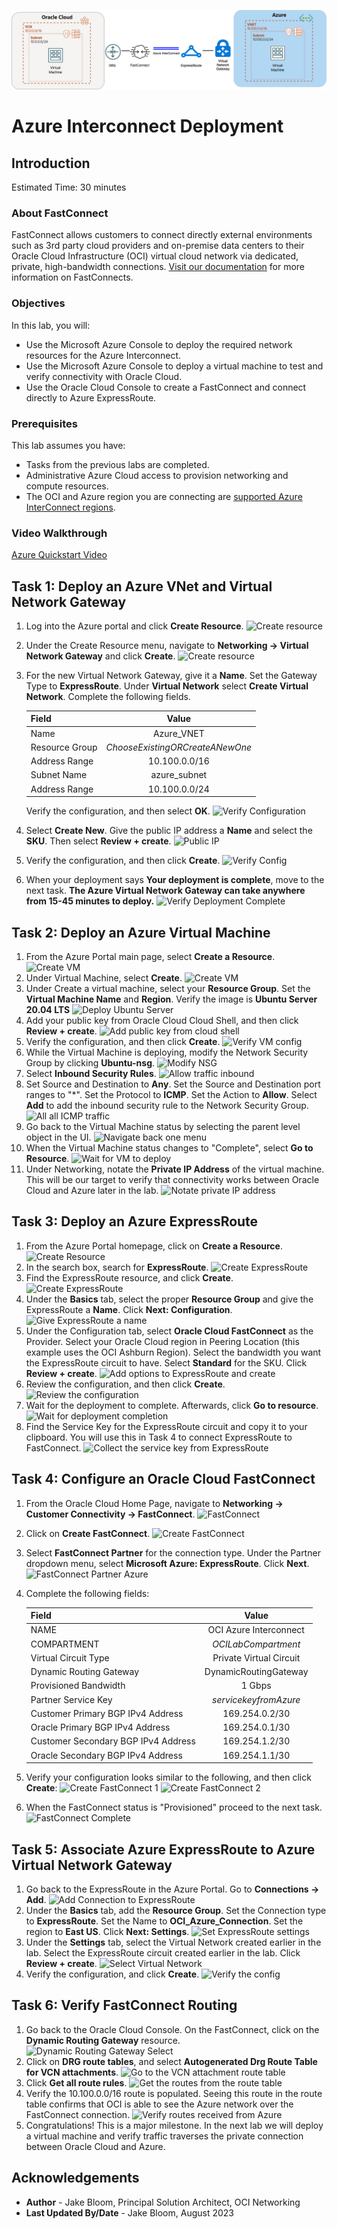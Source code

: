 ![Deployment Diagram](/oci-multicloud-connectivity/fastconnect/images_azure_interconnect/topology-interconnect.png)

# Azure Interconnect Deployment

## Introduction

Estimated Time: 30 minutes

### About FastConnect

FastConnect allows customers to connect directly external environments such as 3rd party cloud providers and on-premise data centers to their Oracle Cloud Infrastructure (OCI) virtual cloud network via dedicated, private, high-bandwidth connections. [Visit our documentation](https://docs.oracle.com/en-us/iaas/Content/Network/Tasks/Overview_of_VCNs_and_Subnets.htm) for more information on FastConnects.

### Objectives

In this lab, you will:

* Use the Microsoft Azure Console to deploy the required network resources for the Azure Interconnect.
* Use the Microsoft Azure Console to deploy a virtual machine to test and verify connectivity with Oracle Cloud.
* Use the Oracle Cloud Console to create a FastConnect and connect directly to Azure ExpressRoute.

### Prerequisites

This lab assumes you have:

* Tasks from the previous labs are completed.
* Administrative Azure Cloud access to provision networking and compute resources.
* The OCI and Azure region you are connecting are [supported Azure InterConnect regions](https://learn.microsoft.com/en-us/azure/virtual-machines/workloads/oracle/oracle-oci-overview#region-availability).

### Video Walkthrough

[Azure Quickstart Video](youtube:97dyUveTasQ:large)

## Task 1: Deploy an Azure VNet and Virtual Network Gateway

1. Log into the Azure portal and click **Create Resource**.
    ![Create resource](..//oci-multicloud-connectivity/fastconnect/images_azure_interconnect/vnet-gw-1.png)
2. Under the Create Resource menu, navigate to **Networking -> Virtual Network Gateway** and click **Create**.
    ![Create resource](..//oci-multicloud-connectivity/fastconnect/images_azure_interconnect/vnet-gw-2.png)
3. For the new Virtual Network Gateway, give it a **Name**. Set the Gateway Type to **ExpressRoute**. Under **Virtual Network** select **Create Virtual Network**. Complete the following fields.

    |                  **Field**              |    **Value**  |
    |----------------------------------------|:------------:|
    |Name |    Azure_VNET    |
    |Resource Group |  _ChooseExistingORCreateANewOne_    |
    |Address Range|    10.100.0.0/16    |
    |Subnet Name|  azure_subnet  |
    |Address Range|  10.100.0.0/24  |

    Verify the configuration, and then select **OK**.
    ![Verify Configuration](..//oci-multicloud-connectivity/fastconnect/images_azure_interconnect/vnet-gw-3.png)
4. Select **Create New**. Give the public IP address a **Name** and select the **SKU**. Then select **Review + create**.
    ![Public IP](..//oci-multicloud-connectivity/fastconnect/images_azure_interconnect/vnet-gw-4.png)
5. Verify the configuration, and then click **Create**.
    ![Verify Config](..//oci-multicloud-connectivity/fastconnect/images_azure_interconnect/vnet-gw-5.png)
6. When your deployment says **Your deployment is complete**, move to the next task. **The Azure Virtual Network Gateway can take anywhere from 15-45 minutes to deploy.**
    ![Verify Deployment Complete](..//oci-multicloud-connectivity/fastconnect/images_azure_interconnect/vnet-gw-6.png)

## Task 2: Deploy an Azure Virtual Machine

1. From the Azure Portal main page, select **Create a Resource**.
    ![Create VM](..//oci-multicloud-connectivity/fastconnect/images_azure_interconnect/azure-vm-1.png)
2. Under Virtual Machine, select **Create**.
    ![Create VM](..//oci-multicloud-connectivity/fastconnect/images_azure_interconnect/azure-vm-2.png)
3. Under Create a virtual machine, select your **Resource Group**. Set the **Virtual Machine Name** and **Region**. Verify the image is **Ubuntu Server 20.04 LTS**
    ![Deploy Ubuntu Server](..//oci-multicloud-connectivity/fastconnect/images_azure_interconnect/azure-vm-3.png)
4. Add your public key from Oracle Cloud Cloud Shell, and then click **Review + create**.
    ![Add public key from cloud shell](..//oci-multicloud-connectivity/fastconnect/images_azure_interconnect/azure-vm-4.png)
5. Verify the configuration, and then click **Create**.
    ![Verify VM config](..//oci-multicloud-connectivity/fastconnect/images_azure_interconnect/azure-vm-5.png)
6. While the Virtual Machine is deploying, modify the Network Security Group by clicking **Ubuntu-nsg**.
    ![Modify NSG](..//oci-multicloud-connectivity/fastconnect/images_azure_interconnect/azure-vm-6.png)
7. Select **Inbound Security Rules**.
    ![Allow traffic inbound](..//oci-multicloud-connectivity/fastconnect/images_azure_interconnect/azure-vm-7.png)
8. Set Source and Destination to **Any**. Set the Source and Destination port ranges to "*". Set the Protocol to **ICMP**. Set the Action to **Allow**. Select **Add** to add the inbound security rule to the Network Security Group.
    ![All all ICMP traffic](..//oci-multicloud-connectivity/fastconnect/images_azure_interconnect/azure-vm-8.png)
9. Go back to the Virtual Machine status by selecting the parent level object in the UI.
    ![Navigate back one menu](..//oci-multicloud-connectivity/fastconnect/images_azure_interconnect/azure-vm-9.png)
10. When the Virtual Machine status changes to "Complete", select **Go to Resource**.
    ![Wait for VM to deploy](..//oci-multicloud-connectivity/fastconnect/images_azure_interconnect/azure-vm-10.png)
11. Under Networking, notate the **Private IP Address** of the virtual machine. This will be our target to verify that connectivity works between Oracle Cloud and Azure later in the lab.
    ![Notate private IP address](..//oci-multicloud-connectivity/fastconnect/images_azure_interconnect/azure-vm-11.png)

## Task 3: Deploy an Azure ExpressRoute

1. From the Azure Portal homepage, click on **Create a Resource**.
    ![Create Resource](..//oci-multicloud-connectivity/fastconnect/images_azure_interconnect/expressroute-1.png)
2. In the search box, search for **ExpressRoute**.
    ![Create ExpressRoute](..//oci-multicloud-connectivity/fastconnect/images_azure_interconnect/expressroute-2.png)
3. Find the ExpressRoute resource, and click **Create**.
    ![Create ExpressRoute](..//oci-multicloud-connectivity/fastconnect/images_azure_interconnect/expressroute-3.png)
4. Under the **Basics** tab, select the proper **Resource Group** and give the ExpressRoute a **Name**. Click **Next: Configuration**.
    ![Give ExpressRoute a name](..//oci-multicloud-connectivity/fastconnect/images_azure_interconnect/expressroute-4.png)
5. Under the Configuration tab, select **Oracle Cloud FastConnect** as the Provider. Select your Oracle Cloud region in Peering Location (this example uses the OCI Ashburn Region). Select the bandwidth you want the ExpressRoute circuit to have. Select **Standard** for the SKU. Click **Review + create**.
    ![Add options to ExpressRoute and create](..//oci-multicloud-connectivity/fastconnect/images_azure_interconnect/expressroute-5.png)
6. Review the configuration, and then click **Create**.
    ![Review the configuration](..//oci-multicloud-connectivity/fastconnect/images_azure_interconnect/expressroute-6.png)
7. Wait for the deployment to complete. Afterwards, click **Go to resource**.
    ![Wait for deployment completion](..//oci-multicloud-connectivity/fastconnect/images_azure_interconnect/expressroute-7.png)
8. Find the Service Key for the ExpressRoute circuit and copy it to your clipboard. You will use this in Task 4 to connect ExpressRoute to FastConnect.
    ![Collect the service key from ExpressRoute](..//oci-multicloud-connectivity/fastconnect/images_azure_interconnect/expressroute-8.png)

## Task 4: Configure an Oracle Cloud FastConnect

1. From the Oracle Cloud Home Page, navigate to **Networking -> Customer Connectivity -> FastConnect**.
    ![FastConnect](..//oci-multicloud-connectivity/fastconnect/images_azure_interconnect/fastconnect-1.png)
2. Click on **Create FastConnect**.
    ![Create FastConnect](..//oci-multicloud-connectivity/fastconnect/images_azure_interconnect/fastconnect-2.png)
3. Select **FastConnect Partner** for the connection type. Under the Partner dropdown menu, select **Microsoft Azure: ExpressRoute**. Click **Next**.
    ![FastConnect Partner Azure](..//oci-multicloud-connectivity/fastconnect/images_azure_interconnect/fastconnect-3.png)
4. Complete the following fields:

    |                  **Field**              |    **Value**  |
    |----------------------------------------|:------------:|
    |NAME |    OCI Azure Interconnect    |
    |COMPARTMENT |  _OCILabCompartment_    |
    |Virtual Circuit Type|    Private Virtual Circuit    |
    |Dynamic Routing Gateway|  DynamicRoutingGateway  |
    |Provisioned Bandwidth|    1 Gbps    |
    |Partner Service Key|    _servicekeyfromAzure_    |
    |Customer Primary BGP IPv4 Address|    169.254.0.2/30    |
    |Oracle Primary BGP IPv4 Address|    169.254.0.1/30    |
    |Customer Secondary BGP IPv4 Address|    169.254.1.2/30    |
    |Oracle Secondary BGP IPv4 Address|    169.254.1.1/30   |

5. Verify your configuration looks similar to the following, and then click **Create**:
    ![Create FastConnect 1](..//oci-multicloud-connectivity/fastconnect/images_azure_interconnect/fastconnect-4.png)
    ![Create FastConnect 2](..//oci-multicloud-connectivity/fastconnect/images_azure_interconnect/fastconnect-5.png)
6. When the FastConnect status is "Provisioned" proceed to the next task.
    ![FastConnect Complete](..//oci-multicloud-connectivity/fastconnect/images_azure_interconnect/fastconnect-6.png)

## Task 5: Associate Azure ExpressRoute to Azure Virtual Network Gateway

1. Go back to the ExpressRoute in the Azure Portal. Go to **Connections -> Add**.
    ![Add Connection to ExpressRoute](..//oci-multicloud-connectivity/fastconnect/images_azure_interconnect/expressroute-9.png)
2. Under the **Basics** tab, add the **Resource Group**. Set the Connection type to **ExpressRoute**. Set the Name to **OCI\_Azure_Connection**. Set the region to **East US**. Click **Next: Settings**.
    ![Set ExpressRoute settings](..//oci-multicloud-connectivity/fastconnect/images_azure_interconnect/expressroute-10.png)
3. Under the **Settings** tab, select the Virtual Network created earlier in the lab. Select the ExpressRoute circuit created earlier in the lab. Click **Review + create**.
    ![Select Virtual Network](..//oci-multicloud-connectivity/fastconnect/images_azure_interconnect/expressroute-11.png)
4. Verify the configuration, and click **Create**.
    ![Verify the config](..//oci-multicloud-connectivity/fastconnect/images_azure_interconnect/expressroute-12.png)

## Task 6: Verify FastConnect Routing

1. Go back to the Oracle Cloud Console. On the FastConnect, click on the **Dynamic Routing Gateway** resource.
    ![Dynamic Routing Gateway Select](..//oci-multicloud-connectivity/fastconnect/images_azure_interconnect/fastconnect-7.png)
2. Click on **DRG route tables**, and select **Autogenerated Drg Route Table for VCN attachments**.
    ![Go to the VCN attachment route table](..//oci-multicloud-connectivity/fastconnect/images_azure_interconnect/fastconnect-8.png)
3. Click **Get all route rules**.
    ![Get the routes from the route table](..//oci-multicloud-connectivity/fastconnect/images_azure_interconnect/fastconnect-9.png)
4. Verify the 10.100.0.0/16 route is populated. Seeing this route in the route table confirms that OCI is able to see the Azure network over the FastConnect connection.
    ![Verify routes received from Azure](..//oci-multicloud-connectivity/fastconnect/images_azure_interconnect/fastconnect-10.png)
5. Congratulations! This is a major milestone. In the next lab we will deploy a virtual machine and verify traffic traverses the private connection between Oracle Cloud and Azure.

## Acknowledgements

* **Author** - Jake Bloom, Principal Solution Architect, OCI Networking
* **Last Updated By/Date** - Jake Bloom, August 2023